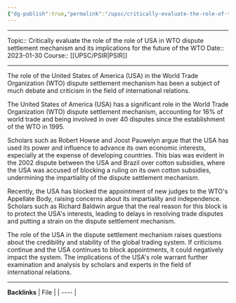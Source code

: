 ```yaml
---
{"dg-publish":true,"permalink":"/upsc/critically-evaluate-the-role-of-the-role-of-usa-in-wto-dispute-settlement-mechanism-and-its-implications-for-the-future-of-the-wto/"}
---
```


----
Topic:: Critically evaluate the role of the role of USA in WTO dispute settlement mechanism and its implications for the future of the WTO
Date:: 2023-01-30
Course:: [[UPSC/PSIR\|PSIR]] 

----
The role of the United States of America (USA) in the World Trade Organization (WTO) dispute settlement mechanism has been a subject of much debate and criticism in the field of international relations.

The United States of America (USA) has a significant role in the World Trade Organization (WTO) dispute settlement mechanism, accounting for 16% of world trade and being involved in over 40 disputes since the establishment of the WTO in 1995.

Scholars such as Robert Howse and Joost Pauwelyn argue that the USA has used its power and influence to advance its own economic interests, especially at the expense of developing countries. This bias was evident in the 2002 dispute between the USA and Brazil over cotton subsidies, where the USA was accused of blocking a ruling on its own cotton subsidies, undermining the impartiality of the dispute settlement mechanism.

Recently, the USA has blocked the appointment of new judges to the WTO's Appellate Body, raising concerns about its impartiality and independence. Scholars such as Richard Baldwin argue that the real reason for this block is to protect the USA's interests, leading to delays in resolving trade disputes and putting a strain on the dispute settlement mechanism.

The role of the USA in the dispute settlement mechanism raises questions about the credibility and stability of the global trading system. If criticisms continue and the USA continues to block appointments, it could negatively impact the system. The implications of the USA's role warrant further examination and analysis by scholars and experts in the field of international relations. 


---
**Backlinks**
| File |
| ---- |



